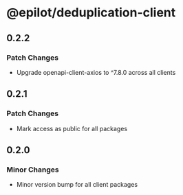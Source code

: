 # @epilot/deduplication-client

## 0.2.2

### Patch Changes

- Upgrade openapi-client-axios to ^7.8.0 across all clients

## 0.2.1

### Patch Changes

- Mark access as public for all packages

## 0.2.0

### Minor Changes

- Minor version bump for all client packages
